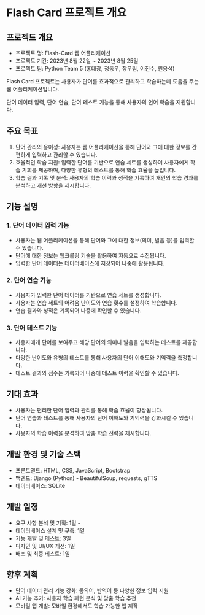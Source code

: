 # Flash Card 프로젝트 개요

## 프로젝트 개요
- 프로젝트 명: Flash-Card 웹 어플리케이션
- 프로젝트 기간: 2023년 8월 22일 ~ 2023년 8월 25일
- 프로젝트 팀: Python Team 5 (홍태광, 정동우, 장우림, 이진수, 원용석)

Flash Card 프로젝트는 사용자가 단어를 효과적으로 관리하고 학습하는데 도움을 주는 웹 어플리케이션입니다.

단어 데이터 입력, 단어 연습, 단어 테스트 기능을 통해 사용자의 언어 학습을 지원합니다.

## 주요 목표
1. 단어 관리의 용이성: 사용자는 웹 어플리케이션을 통해 단어와 그에 대한 정보를 간편하게 입력하고 관리할 수 있습니다.
2. 효율적인 학습 지원: 입력한 단어를 기반으로 연습 세트를 생성하여 사용자에게 학습 기회를 제공하며, 다양한 유형의 테스트를 통해 학습 효율을 높입니다.
3. 학습 결과 기록 및 분석: 사용자의 학습 이력과 성적을 기록하여 개인의 학습 경과를 분석하고 개선 방향을 제시합니다.

## 기능 설명

### 1. 단어 데이터 입력 기능
- 사용자는 웹 어플리케이션을 통해 단어와 그에 대한 정보(의미, 발음 등)를 입력할 수 있습니다.
- 단어에 대한 정보는 웹크롤링 기술을 활용하여 자동으로 수집됩니다. 
- 입력한 단어 데이터는 데이터베이스에 저장되어 나중에 활용됩니다.

### 2. 단어 연습 기능
- 사용자가 입력한 단어 데이터를 기반으로 연습 세트를 생성합니다.
- 사용자는 연습 세트의 어려움 난이도와 연습 횟수를 설정하여 학습합니다.
- 연습 결과와 성적은 기록되어 나중에 확인할 수 있습니다.

### 3. 단어 테스트 기능
- 사용자에게 단어를 보여주고 해당 단어의 의미나 발음을 입력하는 테스트를 제공합니다.
- 다양한 난이도와 유형의 테스트를 통해 사용자의 단어 이해도와 기억력을 측정합니다.
- 테스트 결과와 점수는 기록되어 나중에 테스트 이력을 확인할 수 있습니다.

## 기대 효과
- 사용자는 편리한 단어 입력과 관리를 통해 학습 효율이 향상됩니다.
- 단어 연습과 테스트를 통해 사용자의 단어 이해도와 기억력을 강화시킬 수 있습니다.
- 사용자의 학습 이력을 분석하여 맞춤 학습 전략을 제시합니다.

## 개발 환경 및 기술 스택
- 프론트엔드: HTML, CSS, JavaScript, Bootstrap
- 백엔드: Django (Python) - BeautifulSoup, requests, gTTS
- 데이터베이스: SQLite

## 개발 일정
- 요구 사항 분석 및 기획: 1일 - 
- 데이터베이스 설계 및 구축: 1일
- 기능 개발 및 테스트: 3일
- 디자인 및 UI/UX 개선: 1일
- 배포 및 최종 테스트: 1일

## 향후 계획
- 단어 데이터 관리 기능 강화: 동의어, 반의어 등 다양한 정보 입력 지원
- AI 기능 추가: 사용자 학습 패턴 분석 및 맞춤 학습 추천
- 모바일 앱 개발: 모바일 환경에서도 학습 가능한 앱 제작